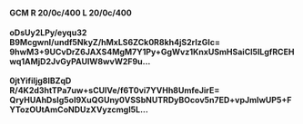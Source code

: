 #### GCM R 20/0c/400 L 20/0c/400
**oDsUy2LPy/eyqu32**<br/>**B9McgwnI/undf5NkyZ/hMxLS6ZCk0R8kh4jS2rlzGIc=**<br/>**9hwM3+9UCvDrZ6JAXS4MgM7Y1Py+GgWvz1KnxUSmHSaiCl5lLgfRCEHwq1AMjD2JvGyPAUlW8wvW2F9u...**<br/><br/>
**0jtYifiIjg8lBZqD**<br/>**R/4K2d3htTPa7uw+sCUlVe/f6T0vi7YVHh8UmfeJirE=**<br/>**QryHUAhDsIg5ol9XuQGUny0VSSbNUTRDyBOcov5n7ED+vpJmIwUP5+FYTozOUtAmCoNDUzXVyzcmgI5L...**